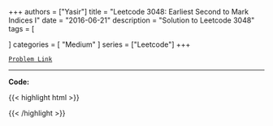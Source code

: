 
+++
authors = ["Yasir"]
title = "Leetcode 3048: Earliest Second to Mark Indices I"
date = "2016-06-21"
description = "Solution to Leetcode 3048"
tags = [
    
]
categories = [
    "Medium"
]
series = ["Leetcode"]
+++



[`Problem Link`](https://leetcode.com/problems/earliest-second-to-mark-indices-i/description/)

---

**Code:**

{{< highlight html >}}

{{< /highlight >}}

